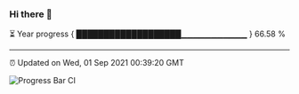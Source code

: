 ### Hi there 👋

⏳ Year progress { ███████████████████▁▁▁▁▁▁▁▁▁▁▁ } 66.58 %

---

⏰ Updated on Wed, 01 Sep 2021 00:39:20 GMT

![Progress Bar CI](https://github.com/liununu/liununu/workflows/Progress%20Bar%20CI/badge.svg)
